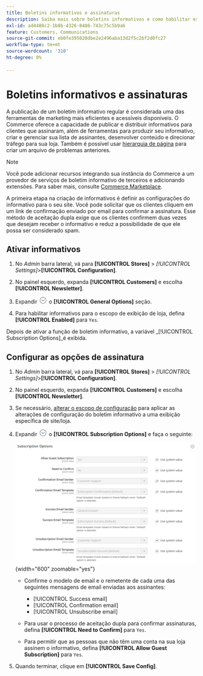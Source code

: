 ```yaml
---
title: Boletins informativos e assinaturas
description: Saiba mais sobre boletins informativos e como habilitar esse recurso como uma ferramenta promocional de baixo custo.
exl-id: ad4488c2-1b8b-4326-8486-743c75c5b9a6
feature: Customers, Communications
source-git-commit: eb0fe395020dbe2e2496aba13d2f5c2bf2d0fc27
workflow-type: tm+mt
source-wordcount: '310'
ht-degree: 0%

---
```


# Boletins informativos e assinaturas

A publicação de um boletim informativo regular é considerada uma das ferramentas de marketing mais eficientes e acessíveis disponíveis. O Commerce oferece a capacidade de publicar e distribuir informativos para clientes que assinaram, além de ferramentas para produzir seu informativo, criar e gerenciar sua lista de assinantes, desenvolver conteúdo e direcionar tráfego para sua loja. Também é possível usar [hierarquia de página](../content-design/page-hierarchy.md) para criar um arquivo de problemas anteriores.

>[!NOTE]
>
>Você pode adicionar recursos integrando sua instância do Commerce a um provedor de serviços de boletim informativo de terceiros e adicionando extensões. Para saber mais, consulte [Commerce Marketplace](../getting-started/commerce-marketplace.md).

A primeira etapa na criação de informativos é definir as configurações do informativo para o seu site. Você pode solicitar que os clientes cliquem em um link de confirmação enviado por email para confirmar a assinatura. Esse método de aceitação dupla exige que os clientes confirmem duas vezes que desejam receber o informativo e reduz a possibilidade de que ele possa ser considerado spam.

## Ativar informativos

1. No _Admin_ barra lateral, vá para **[!UICONTROL Stores]** > _[!UICONTROL Settings]_>**[!UICONTROL Configuration]**.

1. No painel esquerdo, expanda **[!UICONTROL Customers]** e escolha **[!UICONTROL Newsletter]**.

1. Expandir ![Seletor de expansão](../assets/icon-display-expand.png) o **[!UICONTROL General Options]** seção.

1. Para habilitar informativos para o escopo de exibição de loja, defina **[!UICONTROL Enabled]** para `Yes`.

Depois de ativar a função de boletim informativo, a variável _[!UICONTROL Subscription Options]_é exibida.

## Configurar as opções de assinatura

1. No _Admin_ barra lateral, vá para **[!UICONTROL Stores]** > _[!UICONTROL Settings]_>**[!UICONTROL Configuration]**.

1. No painel esquerdo, expanda **[!UICONTROL Customers]** e escolha **[!UICONTROL Newsletter]**.

1. Se necessário, [alterar o escopo de configuração](../getting-started/websites-stores-views.md#scope-settings) para aplicar as alterações de configuração do boletim informativo a uma exibição específica de site/loja.

1. Expandir ![Seletor de expansão](../assets/icon-display-expand.png) o **[!UICONTROL Subscription Options]** e faça o seguinte:

   ![Configuração dos clientes - assinaturas de boletim informativo](../configuration-reference/customers/assets/newsletter-subscription-options.png){width="600" zoomable="yes"}

   - Confirme o modelo de email e o remetente de cada uma das seguintes mensagens de email enviadas aos assinantes:

      - [!UICONTROL Success email]
      - [!UICONTROL Confirmation email]
      - [!UICONTROL Unsubscribe email]

   - Para usar o processo de aceitação dupla para confirmar assinaturas, defina **[!UICONTROL Need to Confirm]** para `Yes`.

   - Para permitir que as pessoas que não têm uma conta na sua loja assinem o informativo, defina **[!UICONTROL Allow Guest Subscription]** para `Yes`.

1. Quando terminar, clique em **[!UICONTROL Save Config]**.
